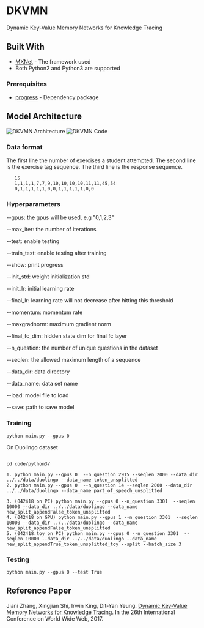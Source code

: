 # DKVMN

Dynamic Key-Value Memory Networks for Knowledge Tracing

## Built With

* [MXNet](https://github.com/dmlc/mxnet) - The framework used
* Both Python2 and Python3 are supported

### Prerequisites
* [progress](https://pypi.python.org/pypi/progress) - Dependency package

## Model Architecture

![DKVMN Architecture](https://github.com/jennyzhang0215/DKVMN/blob/master/DKVMN_architecture.png)
![DKVMN Code](https://github.com/jennyzhang0215/DKVMN/blob/master/DKVMN_code.png)

### Data format

The first line the number of exercises a student attempted.
The second line is the exercise tag sequence.
The third line is the response sequence.

 ```
    15
    1,1,1,1,7,7,9,10,10,10,10,11,11,45,54
    0,1,1,1,1,1,0,0,1,1,1,1,1,0,0
 ```

### Hyperparameters

--gpus: the gpus will be used, e.g "0,1,2,3"

--max_iter: the number of iterations

--test: enable testing

--train_test: enable testing after training

--show: print progress

--init_std: weight initialization std

--init_lr: initial learning rate

--final_lr: learning rate will not decrease after hitting this threshold

--momentum: momentum rate

--maxgradnorm: maximum gradient norm

--final_fc_dim: hidden state dim for final fc layer

--n_question: the number of unique questions in the dataset

--seqlen: the allowed maximum length of a sequence

--data_dir: data directory

--data_name: data set name

--load: model file to load

--save: path to save model



### Training
 ```
 python main.py --gpus 0
 ```

On Duolingo dataset
```

cd code/python3/

1. python main.py --gpus 0  --n_question 2915 --seqlen 2000 --data_dir ../../data/duolingo --data_name token_unsplitted 
2. python main.py --gpus 0  --n_question 14 --seqlen 2000 --data_dir ../../data/duolingo --data_name part_of_speech_unsplitted 

3. (042418 on PC) python main.py --gpus 0 --n_question 3301  --seqlen 10000 --data_dir ../../data/duolingo --data_name new_split_appendFalse_token_unsplitted
4. (042418 on GPU) python main.py --gpus 1 --n_question 3301  --seqlen 10000 --data_dir ../../data/duolingo --data_name new_split_appendFalse_token_unsplitted
5. (042418.toy on PC) python main.py --gpus 0 --n_question 3301  --seqlen 10000 --data_dir ../../data/duolingo --data_name new_split_appendTrue_token_unsplitted_toy --split --batch_size 3 

```
### Testing
 ```
 python main.py --gpus 0 --test True
 ```

## Reference Paper

Jiani Zhang, Xingjian Shi, Irwin King, Dit-Yan Yeung. [Dynamic Key-Value Memory Networks for Knowledge Tracing](https://arxiv.org/pdf/1611.08108.pdf).
In the 26th International Conference on World Wide Web, 2017.

